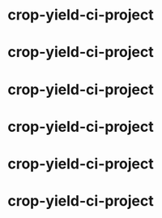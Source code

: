 # crop-yield-ci-project
# crop-yield-ci-project
# crop-yield-ci-project
# crop-yield-ci-project
# crop-yield-ci-project
# crop-yield-ci-project
